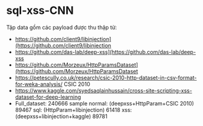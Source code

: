 # sql-xss-CNN
Tập data gồm các payload được thu thập từ:
- https://github.com/client9/libinjection](https://github.com/client9/libinjection
- https://github.com/das-lab/deep-xss](https://github.com/das-lab/deep-xss
- https://github.com/Morzeux/HttpParamsDataset](https://github.com/Morzeux/HttpParamsDataset
- https://petescully.co.uk/research/csic-2010-http-dataset-in-csv-format-for-weka-analysis/ CSIC 2010
- https://www.kaggle.com/syedsaqlainhussain/cross-site-scripting-xss-dataset-for-deep-learning
- Full_dataset: 240666 sample
normal: (deepxss+HttpParam+CSIC 2010) 89467
sql: (HttpParam+libinjection) 61418
xss: (deepxss+libinjection+kaggle) 89781
